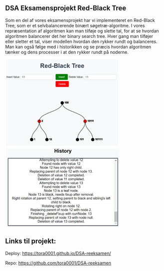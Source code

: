 ## DSA Eksamensprojekt Red-Black Tree

Som en del af vores eksamensprojekt har vi implementeret en Red-Black Tree, som er et selvbalancerende binært søgetræ-algoritme. I vores repræsentation af algoritmen kan man tilføje og slette tal, for at se hvordan algoritmen balancerer det her binary search tree. Hver gang man tilføjer eller sletter et tal, viser modellen hvordan den rykker rundt og balanceres. Man kan også følge med i historikken og se præcis hvordan algoritmen tænker og dens processer i at den rykker rundt på noderne.

![Red-Black Tree Visualization](billede.jpg)

## Links til projekt:

Deploy: https://tora0001.github.io/DSA-reeksamen/

Repo: https://github.com/tora0001/DSA-reeksamen

